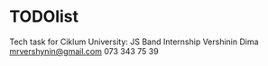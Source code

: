 # TODOlist
Tech task for Ciklum University: JS Band Internship
Vershinin Dima 
mrvershynin@gmail.com
073 343 75 39
